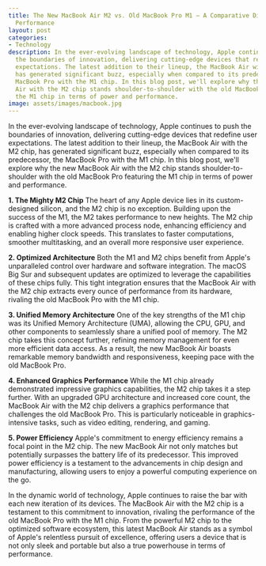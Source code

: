 ```yaml
---
title: The New MacBook Air M2 vs. Old MacBook Pro M1 – A Comparative Dive into Superior
  Performance
layout: post
categories:
- Technology
description: In the ever-evolving landscape of technology, Apple continues to push
  the boundaries of innovation, delivering cutting-edge devices that redefine user
  expectations. The latest addition to their lineup, the MacBook Air with the M2 chip,
  has generated significant buzz, especially when compared to its predecessor, the
  MacBook Pro with the M1 chip. In this blog post, we'll explore why the new MacBook
  Air with the M2 chip stands shoulder-to-shoulder with the old MacBook Pro featuring
  the M1 chip in terms of power and performance.
image: assets/images/macbook.jpg
---
```


In the ever-evolving landscape of technology, Apple continues to push the boundaries of innovation, delivering cutting-edge devices that redefine user expectations. The latest addition to their lineup, the MacBook Air with the M2 chip, has generated significant buzz, especially when compared to its predecessor, the MacBook Pro with the M1 chip. In this blog post, we'll explore why the new MacBook Air with the M2 chip stands shoulder-to-shoulder with the old MacBook Pro featuring the M1 chip in terms of power and performance.

**1. The Mighty M2 Chip**
The heart of any Apple device lies in its custom-designed silicon, and the M2 chip is no exception. Building upon the success of the M1, the M2 takes performance to new heights. The M2 chip is crafted with a more advanced process node, enhancing efficiency and enabling higher clock speeds. This translates to faster computations, smoother multitasking, and an overall more responsive user experience.

**2. Optimized Architecture**
Both the M1 and M2 chips benefit from Apple's unparalleled control over hardware and software integration. The macOS Big Sur and subsequent updates are optimized to leverage the capabilities of these chips fully. This tight integration ensures that the MacBook Air with the M2 chip extracts every ounce of performance from its hardware, rivaling the old MacBook Pro with the M1 chip.

**3. Unified Memory Architecture**
One of the key strengths of the M1 chip was its Unified Memory Architecture (UMA), allowing the CPU, GPU, and other components to seamlessly share a unified pool of memory. The M2 chip takes this concept further, refining memory management for even more efficient data access. As a result, the new MacBook Air boasts remarkable memory bandwidth and responsiveness, keeping pace with the old MacBook Pro.

**4. Enhanced Graphics Performance**
While the M1 chip already demonstrated impressive graphics capabilities, the M2 chip takes it a step further. With an upgraded GPU architecture and increased core count, the MacBook Air with the M2 chip delivers a graphics performance that challenges the old MacBook Pro. This is particularly noticeable in graphics-intensive tasks, such as video editing, rendering, and gaming.

**5. Power Efficiency**
Apple's commitment to energy efficiency remains a focal point in the M2 chip. The new MacBook Air not only matches but potentially surpasses the battery life of its predecessor. This improved power efficiency is a testament to the advancements in chip design and manufacturing, allowing users to enjoy a powerful computing experience on the go.


In the dynamic world of technology, Apple continues to raise the bar with each new iteration of its devices. The MacBook Air with the M2 chip is a testament to this commitment to innovation, rivaling the performance of the old MacBook Pro with the M1 chip. From the powerful M2 chip to the optimized software ecosystem, this latest MacBook Air stands as a symbol of Apple's relentless pursuit of excellence, offering users a device that is not only sleek and portable but also a true powerhouse in terms of performance.
